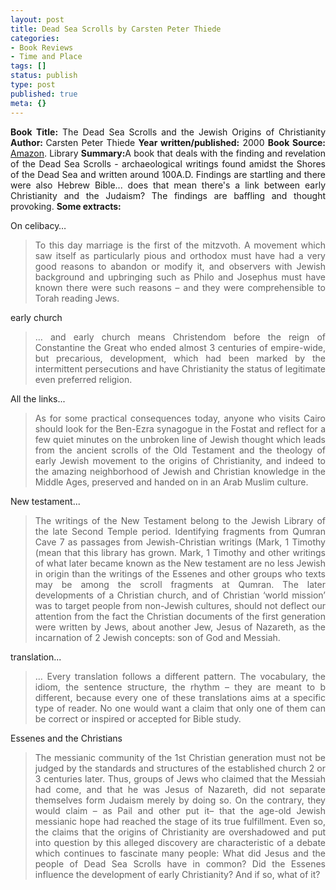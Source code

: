```yaml
---
layout: post
title: Dead Sea Scrolls by Carsten Peter Thiede
categories:
- Book Reviews
- Time and Place
tags: []
status: publish
type: post
published: true
meta: {}
---
```

<p align="justify"><strong>Book Title:</strong> The Dead Sea Scrolls and the Jewish Origins of Christianity
<strong>Author: </strong>Carsten Peter Thiede
<strong>Year written/published:</strong> 2000
<strong>Book Source:</strong> <a href="http://www.amazon.com/Dead-Scrolls-Jewish-Origins-Christianity/dp/1403961433/ref=sr_1_1/002-7792776-8528010?ie=UTF8&amp;s=books&amp;qid=1186188526&amp;sr=8-1">Amazon</a>. Library
<strong>Summary:</strong>A book that deals with the finding and revelation of the Dead Sea Scrolls - archaeological writings found amidst the Shores of the Dead Sea and written around 100A.D. Findings are startling and there were also Hebrew Bible... does that mean there's a link between early Christianity and the Judaism? The findings are baffling and thought provoking.
<strong>Some extracts:</strong>

On celibacy…
<blockquote>
<p align="justify">To this day marriage is the first of the mitzvoth. A movement which saw itself as particularly pious and orthodox must have had a very good reasons to abandon or modify it, and observers with Jewish background and upbringing such as Philo and Josephus must have known there were such reasons – and they were comprehensible to Torah reading Jews.</p>
</blockquote>
early church 
<blockquote>
<p align="justify">… and early church means Christendom before the reign of Constantine the Great who ended almost 3 centuries of empire-wide, but precarious, development, which had been marked by the intermittent persecutions and have Christianity the status of legitimate even preferred religion.</p>
</blockquote>
All the links... 
<blockquote>
<p align="justify">As for some practical consequences today, anyone who visits Cairo should look for the Ben-Ezra synagogue in the Fostat and reflect for a few quiet minutes on the unbroken line of Jewish thought which leads from the ancient scrolls of the Old Testament and the theology of early Jewish movement to the origins of Christianity, and indeed to the amazing neighborhood of Jewish and Christian knowledge in the Middle Ages, preserved and handed on in an Arab Muslim culture.</p>
</blockquote>
New testament... 
<blockquote>
<p align="justify">The writings of the New Testament belong to the Jewish Library of the late Second Temple period. Identifying fragments from Qumran Cave 7 as passages from Jewish-Christian writings (Mark, 1 Timothy (mean that this library has grown. Mark, 1 Timothy and other writings of what later became known as the New testament are no less Jewish in origin than the writings of the Essenes and other groups who texts may be among the scroll fragments at Qumran. The later developments of a Christian church, and of Christian ‘world mission’ was to target people from non-Jewish cultures, should not deflect our attention from the fact the Christian documents of the first generation were written by Jews, about another Jew, Jesus of Nazareth, as the incarnation of 2 Jewish concepts: son of God and Messiah.</p>
</blockquote>
translation... 
<blockquote>
<p align="justify">… Every translation follows a different pattern. The vocabulary, the idiom, the sentence structure, the rhythm – they are meant to b different, because every one of these translations aims at a specific type of reader. No one would want a claim that only one of them can be correct or inspired or accepted for Bible study.</p>
</blockquote>
<p align="justify">Essenes and the Christians</p>

<blockquote>
<p align="justify">The messianic community of the 1st Christian generation must not be judged by the standards and structures of the established church 2 or 3 centuries later. Thus, groups of Jews who claimed that the Messiah had come, and that he was Jesus of Nazareth, did not separate themselves form Judaism merely by doing so. On the contrary, they would claim – as Pail and other put it– that the age-old Jewish messianic hope had reached the stage of its true fulfillment.
Even so, the claims that the origins of Christianity are overshadowed and put into question by this alleged discovery are characteristic of a debate which continues to fascinate many people: What did Jesus and the people of Dead Sea Scrolls have in common? Did the Essenes influence the development of early Christianity? And if so, what of it?</blockquote>
